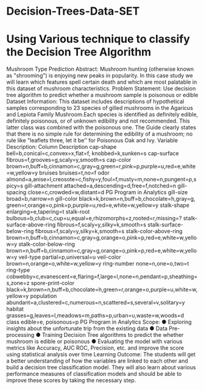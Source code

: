 # Decision-Trees-Data-SET
# Using Various technique to classify the Decision Tree Algorithm 
Mushroom Type Prediction
Abstract: Mushroom hunting (otherwise known as "shrooming") is enjoying new peaks in popularity. In this case study we will learn which features spell certain death and which are most palatable in this dataset of mushroom characteristics. Problem Statement: Use decision tree algorithm to predict whether a mushroom sample is poisonous or edible Dataset Information: This dataset includes descriptions of hypothetical samples corresponding to 23 species of gilled mushrooms in the Agaricus and Lepiota Family Mushroom.Each species is identified as definitely edible, definitely poisonous, or of unknown edibility and not recommended. This latter class was combined with the poisonous one. The Guide clearly states that there is no simple rule for determining the edibility of a mushroom; no rule like "leaflets three, let it be’’ for Poisonous Oak and Ivy.
Variable Description:
Column
Description cap-shape bell=b,conical=c,convex=x,flat=f, knobbed=k,sunken=s cap-surface fibrous=f,grooves=g,scaly=y,smooth=s cap-color brown=n,buff=b,cinnamon=c,gray=g,green=r,pink=p,purple=u,red=e,white=w,yellow=y bruises bruises=t,no=f odor almond=a,anise=l,creosote=c,fishy=y,foul=f,musty=m,none=n,pungent=p,spicy=s gill-attachment attached=a,descending=d,free=f,notched=n gill-spacing close=c,crowded=w,distant=d
PG Program in Analytics
gill-size broad=b,narrow=n gill-color black=k,brown=n,buff=b,chocolate=h,gray=g, green=r,orange=o,pink=p,purple=u,red=e,white=w,yellow=y stalk-shape enlarging=e,tapering=t stalk-root bulbous=b,club=c,cup=u,equal=e,rhizomorphs=z,rooted=r,missing=? stalk-surface-above-ring fibrous=f,scaly=y,silky=k,smooth=s stalk-surface-below-ring fibrous=f,scaly=y,silky=k,smooth=s stalk-color-above-ring brown=n,buff=b,cinnamon=c,gray=g,orange=o,pink=p,red=e,white=w,yellow=y stalk-color-below-ring brown=n,buff=b,cinnamon=c,gray=g,orange=o,pink=p,red=e,white=w,yellow=y veil-type partial=p,universal=u veil-color brown=n,orange=o,white=w,yellow=y ring-number none=n,one=o,two=t ring-type cobwebby=c,evanescent=e,flaring=f,large=l,none=n,pendant=p,sheathing=s,zone=z spore-print-color black=k,brown=n,buff=b,chocolate=h,green=r,orange=o,purple=u,white=w,yellow=y population abundant=a,clustered=c,numerous=n,scattered=s,several=v,solitary=y habitat grasses=g,leaves=l,meadows=m,paths=p,urban=u,waste=w,woods=d class edible=e, poisonous=p
PG Program in Analytics
Scope: ● Exploring insights about the unfortunate trip from the existing data ● Data Pre-processing ● Training Decision Tree algorithms to predict the whether mushroom is edible or poisonous ● Evaluating the model with various metrics like Accuracy, AUC ROC, Precision, etc. and improve the score using statistical analysis over time
Learning Outcome: The students will get a better understanding of how the variables are linked to each other and build a decision tree classification model. They will also learn about various performance measures of classification models and should be able to improve these scores by taking the necessary step.
